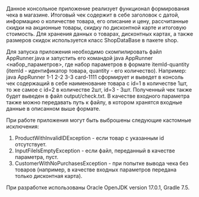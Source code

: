 Данное консольное приложение реализует функционал формирования чека в магазине.
Итоговый чек содержит в себе заголовок с датой, информацию о количестве товара, его описание и цену, рассчитанные скидки на акционные товары, 
скидку по дисконтной карте и итоговую стоимость. Для хранения данных о товарах, дисконтных картах, а также размеров скидок используется класс 
ShopDataBase в пакете shop.

Для запуска приложения необходимо скомпилировать файл AppRunner.java и запустить его командой java AppRunner <набор_параметров>, 
где набор параметров в формате itemId-quantity (itemId - идентификатор товара, quantity - его количество). Например: 
java AppRunner 1-1 2-2 3-3 card-1111 сформирует и выведет в консоль чек содержащий в себе наименование товара с id=1 в
количестве 1шт, то же самое с id=2 в количестве 2шт, id=3 - 3шт. Полученный чек также будет выведен в файл output/check.txt.
В качестве входного параметра также можно передавать путь к файлу, в котором хранятся входные данные в описанном выше формате.

При работе приложения могут быть выброшены следующие кастомные исключения:
1. ProductWithInvalidIDException - если товар с указанным id отсутствует.
2. InputFileIsEmptyException - если файл, переданный в качестве параметра, пуст.
3. CustomerWithNoPurchasesException - при попытке вывода чека без товаров (например, в качестве входных параметров передана только дисконтная карта).

При разработке использованы Oracle OpenJDK version 17.0.1, Gradle 7.5.

